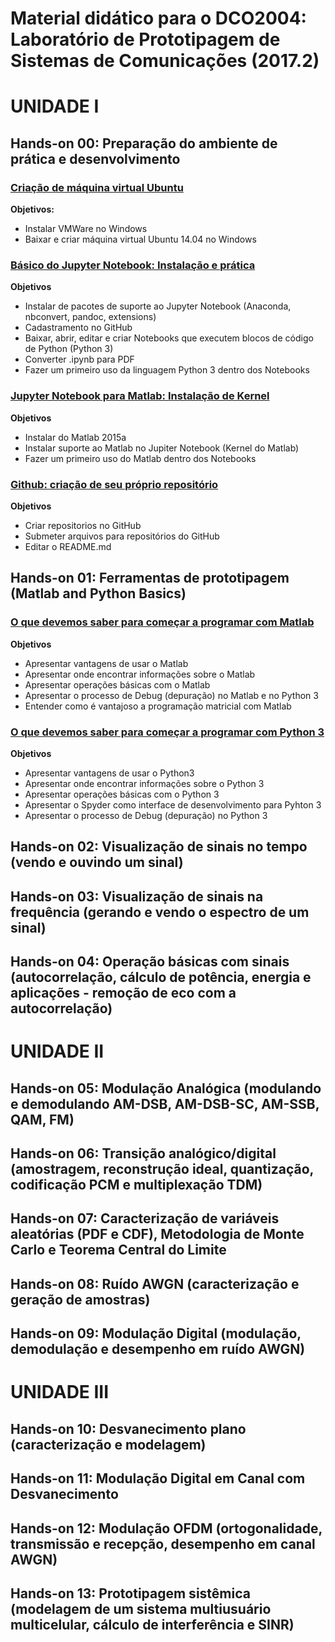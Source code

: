 # Material didático para o DCO2004: Laboratório de Prototipagem de Sistemas de Comunicações (2017.2)

# UNIDADE I

## Hands-on 00: Preparação do ambiente de prática e desenvolvimento 

### [Criação de máquina virtual Ubuntu](https://github.com/vicentesousa/DCO2004_LabPSC/blob/master/h00_VM.ipynb)
**Objetivos:**
- Instalar VMWare no Windows
- Baixar e criar máquina virtual Ubuntu 14.04 no Windows

### [Básico do Jupyter Notebook: Instalação e prática](https://github.com/vicentesousa/DCO2004_LabPSC/blob/master/h00_BJ.ipynb)
**Objetivos**
- Instalar de pacotes de suporte ao Jupyter Notebook (Anaconda, nbconvert, pandoc, extensions)
- Cadastramento no GitHub
- Baixar, abrir, editar e criar Notebooks que executem blocos de código de Python (Python 3)
- Converter .ipynb para PDF
- Fazer um primeiro uso da linguagem Python 3 dentro dos Notebooks

### [Jupyter Notebook para Matlab: Instalação de Kernel](https://github.com/vicentesousa/DCO2004_LabPSC/blob/master/h00_JM.ipynb)
**Objetivos**
- Instalar do Matlab 2015a
- Instalar suporte ao Matlab no Jupiter Notebook (Kernel do Matlab)
- Fazer um primeiro uso do Matlab dentro dos Notebooks

### [Github: criação de seu próprio repositório](https://github.com/vicentesousa/DCO2004_LabPSC/blob/master/h00_GIT.ipynb)
**Objetivos**
- Criar repositorios no GitHub
- Submeter arquivos para repositórios do GitHub
- Editar o README.md

## Hands-on 01: Ferramentas de prototipagem (Matlab and Python Basics)

### [O que devemos saber para começar a programar com Matlab](https://github.com/jmarcoscosta/python-gppcom/blob/master/handson01_python.ipynb)
**Objetivos**
- Apresentar vantagens de usar o Matlab 
- Apresentar onde encontrar informações sobre o Matlab
- Apresentar operações básicas com o Matlab
- Apresentar o processo de Debug (depuração) no Matlab e no Python 3
- Entender como é vantajoso a programação matricial com Matlab

### [O que devemos saber para começar a programar com Python 3](https://github.com/jmarcoscosta/python-gppcom/blob/master/handson01_python.ipynb)
**Objetivos**
- Apresentar vantagens de usar o Python3
- Apresentar onde encontrar informações sobre o Python 3
- Apresentar operações básicas com o Python 3
- Apresentar o Spyder como interface de desenvolvimento para Pyhton 3
- Apresentar o processo de Debug (depuração) no Python 3

## Hands-on 02: Visualização de sinais no tempo (vendo e ouvindo um sinal)

## Hands-on 03: Visualização de sinais na frequência (gerando e vendo o espectro de um sinal)

## Hands-on 04: Operação básicas com sinais (autocorrelação, cálculo de potência, energia e aplicações - remoção de eco com a autocorrelação)

# UNIDADE II

## Hands-on 05: Modulação Analógica (modulando e demodulando AM-DSB, AM-DSB-SC, AM-SSB, QAM, FM)

## Hands-on 06: Transição analógico/digital (amostragem, reconstrução ideal, quantização, codificação PCM e multiplexação TDM) 

## Hands-on 07: Caracterização de variáveis aleatórias (PDF e CDF), Metodologia de Monte Carlo e Teorema Central do Limite

## Hands-on 08: Ruído AWGN (caracterização e geração de amostras)

## Hands-on 09: Modulação Digital (modulação, demodulação e desempenho em ruído AWGN)

# UNIDADE III

## Hands-on 10: Desvanecimento plano (caracterização e modelagem)

## Hands-on 11: Modulação Digital em Canal com Desvanecimento 

## Hands-on 12: Modulação OFDM (ortogonalidade, transmissão e recepção, desempenho em canal AWGN)

## Hands-on 13: Prototipagem sistêmica (modelagem de um sistema multiusuário multicelular, cálculo de interferência e SINR)
